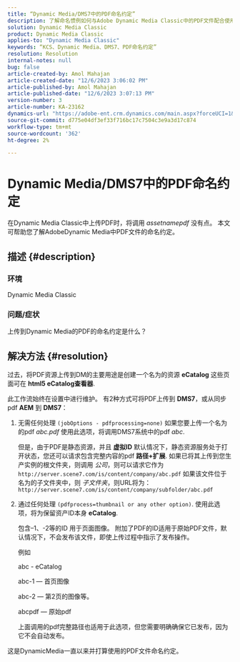 ```yaml
---
title: “Dynamic Media/DMS7中的PDF命名约定”
description: 了解命名惯例如何与Adobe Dynamic Media Classic中的PDF文件配合使用。
solution: Dynamic Media Classic
product: Dynamic Media Classic
applies-to: "Dynamic Media Classic"
keywords: “KCS、Dynamic Media、DMS7、PDF命名约定”
resolution: Resolution
internal-notes: null
bug: false
article-created-by: Amol Mahajan
article-created-date: "12/6/2023 3:06:02 PM"
article-published-by: Amol Mahajan
article-published-date: "12/6/2023 3:07:13 PM"
version-number: 3
article-number: KA-23162
dynamics-url: "https://adobe-ent.crm.dynamics.com/main.aspx?forceUCI=1&pagetype=entityrecord&etn=knowledgearticle&id=588b67f2-4894-ee11-be37-6045bd006e5a"
source-git-commit: d775e04df3ef33f716bc17c7504c3e9a3d17c874
workflow-type: tm+mt
source-wordcount: '362'
ht-degree: 2%

---
```


# Dynamic Media/DMS7中的PDF命名约定


在Dynamic Media Classic中上传PDF时，将调用 *assetnamepdf* 没有点。 本文可帮助您了解AdobeDynamic Media中PDF文件的命名约定。

## 描述 {#description}


### <b>环境</b>

Dynamic Media Classic



### <b>问题/症状</b>

上传到Dynamic Media的PDF的命名约定是什么？


## 解决方法 {#resolution}


过去，将PDF资源上传到DM的主要用途是创建一个名为的资源 <b>eCatalog</b> 这些页面可在 <b>html5 eCatalog查看器</b>.

此工作流始终在设置中进行维护。 有2种方式可将PDF上传到 <b>DMS7</b>，或从同步pdf <b>AEM</b> 到 <b>DMS7</b>：

1. 无需任何处理 `(jobOptions - pdfprocessing=none)` 如果您要上传一个名为的pdf *abc.pdf* 使用此选项，将调用DMS7系统中的pdf *abc*.


   但是，由于PDF是静态资源，并且 <b>虚拟ID</b> 默认情况下，静态资源服务处于打开状态，您还可以请求包含完整内容的pdf <b>路径+扩展</b>. 如果已将其上传到您生产实例的根文件夹，则调用 *公司*，则可以请求它作为 `http://server.scene7.com/is/content/company/abc.pdf` 如果该文件位于名为的子文件夹中，则 *子文件夹*，则URL将为： `http://server.scene7.com/is/content/company/subfolder/abc.pdf`


2. 通过任何处理 `(pdfprocess=thumbnail or any other option)`. 使用此选项，将为保留资产ID本身 <b>eCatalog</b>.


   包含–1、-2等的ID 用于页面图像。 附加了PDF的ID适用于原始PDF文件，默认情况下，不会发布该文件，即使上传过程中指示了发布操作。

   例如



   abc - eCatalog

   abc-1 — 首页图像

   abc-2 — 第2页的图像等。

   abcpdf — 原始pdf

   上面调用的pdf完整路径也适用于此选项，但您需要明确确保它已发布，因为它不会自动发布。


这是DynamicMedia一直以来并打算使用的PDF文件命名约定。
